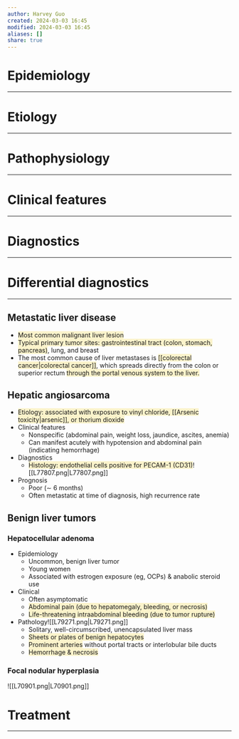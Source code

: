 ```yaml
---
author: Harvey Guo
created: 2024-03-03 16:45
modified: 2024-03-03 16:45
aliases: []
share: true
---
```

# Epidemiology
---


# Etiology
---


# Pathophysiology
---


# Clinical features
---


# Diagnostics
---

# Differential diagnostics
---
## Metastatic liver disease
- <span style="background:rgba(240, 200, 0, 0.2)">Most common malignant liver lesion</span>
- <span style="background:rgba(240, 200, 0, 0.2)">Typical primary tumor sites: gastrointestinal tract (colon, stomach, pancreas)</span>, lung, and breast
- The most common cause of liver metastases is <span style="background:rgba(240, 200, 0, 0.2)">[[colorectal cancer|colorectal cancer]]</span>, which spreads directly from the colon or superior rectum <span style="background:rgba(240, 200, 0, 0.2)">through the portal venous system to the liver.</span>
## Hepatic angiosarcoma
- <span style="background:rgba(240, 200, 0, 0.2)">Etiology: associated with exposure to vinyl chloride, [[Arsenic toxicity|arsenic]], or thorium dioxide</span>
- Clinical features
	- Nonspecific (abdominal pain, weight loss, jaundice, ascites, anemia)
	- Can manifest acutely with hypotension and abdominal pain (indicating hemorrhage)
- Diagnostics
	- <span style="background:rgba(240, 200, 0, 0.2)">Histology: endothelial cells positive for PECAM-1 (CD31)</span>![[L77807.png|L77807.png]]
- Prognosis
	- Poor (∼ 6 months)
	- Often metastatic at time of diagnosis, high recurrence rate
## Benign liver tumors
### Hepatocellular adenoma
- Epidemiology
	- Uncommon, benign liver tumor
	- Young women
	- Associated with estrogen exposure (eg, OCPs) & anabolic steroid use
- Clinical
	- Often asymptomatic
	- <span style="background:rgba(240, 200, 0, 0.2)">Abdominal pain (due to hepatomegaly, bleeding, or necrosis)</span>
	- <span style="background:rgba(240, 200, 0, 0.2)">Life-threatening intraabdominal bleeding (due to tumor rupture)</span>
- Pathology![[L79271.png|L79271.png]]
	- Solitary, well-circumscribed, unencapsulated liver mass
	- <span style="background:rgba(240, 200, 0, 0.2)">Sheets or plates of benign hepatocytes</span>
	- <span style="background:rgba(240, 200, 0, 0.2)">Prominent arteries</span> without portal tracts or interlobular bile ducts
	- <span style="background:rgba(240, 200, 0, 0.2)">Hemorrhage & necrosis</span>
### Focal nodular hyperplasia
![[L70901.png|L70901.png]]

# Treatment
---

